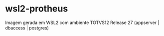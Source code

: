 # wsl2-protheus
Imagem gerada em WSL2 com ambiente TOTVS12 Release 27 (appserver | dbaccess | postgres)
